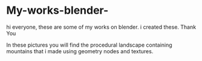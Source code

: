 # My-works-blender-
hi everyone, these are some of my works on blender. i created these. Thank You

In these pictures you will find the procedural landscape containing mountains that i made using geometry nodes and textures.
